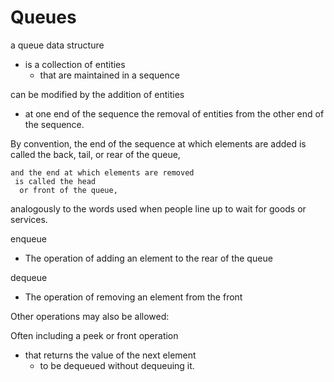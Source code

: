 # Queues

a queue data structure
- is a collection of entities
    - that are maintained in a sequence

 can be modified by the addition of entities 
 - at one end of the sequence the removal of entities from the other end of the sequence. 
  
  By convention, 
  the end of the sequence at which elements are added
   is called the back, tail, or rear of the queue,
   
    and the end at which elements are removed
     is called the head
      or front of the queue, 
      
analogously to the words used when people line up to wait for goods or services.

enqueue 
- The operation of adding an element to the rear of the queue 

dequeue
- The operation of removing an element from the front 
 
 Other operations may also be allowed:
 
 Often including a peek or front operation 
- that returns the value of the next element 
    - to be dequeued without dequeuing it. 